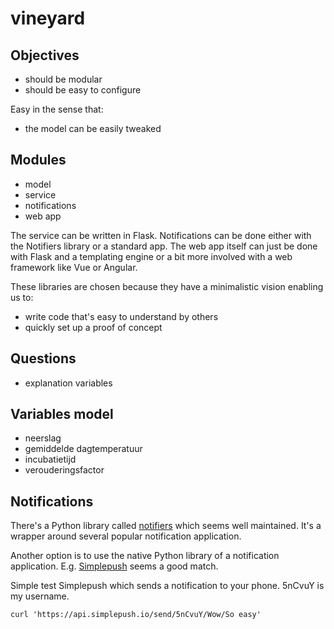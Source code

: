 # vineyard

## Objectives

* should be modular
* should be easy to configure

Easy in the sense that:

* the model can be easily tweaked

## Modules

* model
* service
* notifications
* web app

The service can be written in Flask. Notifications can be done either with the Notifiers library or a standard app. The web app itself can just be done with Flask and a templating engine or a bit more involved with a web framework like Vue or Angular.

These libraries are chosen because they have a minimalistic vision enabling us to:

* write code that's easy to understand by others
* quickly set up a proof of concept

## Questions

* explanation variables

## Variables model

* neerslag
* gemiddelde dagtemperatuur
* incubatietijd
* verouderingsfactor

## Notifications

There's a Python library called [notifiers](https://github.com/notifiers/notifiers) which seems well maintained. It's a wrapper around several popular notification application.

Another option is to use the native Python library of a notification application. E.g. [Simplepush](https://simplepush.io/) seems a good match.

Simple test Simplepush which sends a notification to your phone. 5nCvuY is my username.

```
curl 'https://api.simplepush.io/send/5nCvuY/Wow/So easy'
```

